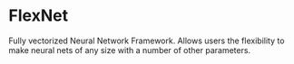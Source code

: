 # FlexNet
Fully vectorized Neural Network Framework. Allows users the flexibility to make neural nets of any size with a number of other parameters.
